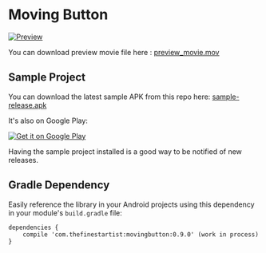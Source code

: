 # Moving Button

[![Preview](https://github.com/thefinestartist/movingbutton/raw/master/etc/play_preview.png)](http://www.youtube.com/watch?v=myheMkavjzk)

You can download preview movie file here : [preview_movie.mov](https://github.com/thefinestartist/movingbutton/raw/master/etc/preview_movie.mov)

## Sample Project

You can download the latest sample APK from this repo here: [sample-release.apk](https://github.com/thefinestartist/movingbutton/raw/master/sample/sample-release.apk)

It's also on Google Play:

<a href="https://play.google.com/store/apps/details?id=com.thefinestartist.movingbutton.sample">
  <img alt="Get it on Google Play"
       src="https://developer.android.com/images/brand/en_generic_rgb_wo_60.png" />
</a>

Having the sample project installed is a good way to be notified of new releases.

## Gradle Dependency

Easily reference the library in your Android projects using this dependency in your module's `build.gradle` file:

```Gradle
dependencies {
    compile 'com.thefinestartist:movingbutton:0.9.0' (work in process)
}
```